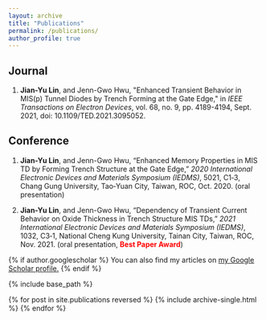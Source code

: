 ```yaml
---
layout: archive
title: "Publications"
permalink: /publications/
author_profile: true
---
```


## Journal


1. __Jian-Yu Lin__, and Jenn-Gwo Hwu, "Enhanced Transient Behavior in MIS(p) Tunnel Diodes by Trench Forming at the Gate Edge," in _IEEE Transactions on Electron Devices_, vol. 68, no. 9, pp. 4189-4194, Sept. 2021, doi: 10.1109/TED.2021.3095052.

<!--
- Shun-Yao Shih\*, __Fan-Keng Sun\*__, Hung-yi Lee.
Temporal Pattern Attention for Multivariate Time Series Forecasting.
Journal track of the _European Conference on Machine Learning & Principles and Practice of Knowledge Discovery in Databases (ECML/PKDD)_, 2019.
-->

## Conference

1. __Jian-Yu Lin__, and Jenn-Gwo Hwu, “Enhanced Memory Properties in MIS TD by Forming Trench Structure at the Gate Edge,” _2020 International Electronic Devices and Materials Symposium (IEDMS)_, 5021, C1‑3, Chang Gung University, Tao‑Yuan City, Taiwan, ROC, Oct. 2020. (oral presentation)

2. __Jian-Yu Lin__, and Jenn-Gwo Hwu, “Dependency of Transient Current Behavior on Oxide Thickness in Trench Structure MIS TDs,” _2021 International Electronic Devices and Materials Symposium (IEDMS)_, 1032, C3‑1, National Cheng Kung University, Tainan City, Taiwan, ROC, Nov. 2021. (oral presentation, <span style="color:red;">__Best Paper Award__</span>)

<!--
- __Fan-Keng Sun__, Hao Chen,  Ching-Yu Chen, Chen-Hao Hsu, Yao-Wen Chang.
A Multithreaded Initial Detailed Routing Algorithm Considering Global Routing Guides.
In _Proc. of IEEE/ACM International Conference on Computer-Aided Design (ICCAD)_, 2018.
-->


{% if author.googlescholar %}
  You can also find my articles on <u><a href="{{author.googlescholar}}">my Google Scholar profile</a>.</u>
{% endif %}

{% include base_path %}

{% for post in site.publications reversed %}
  {% include archive-single.html %}
{% endfor %}
